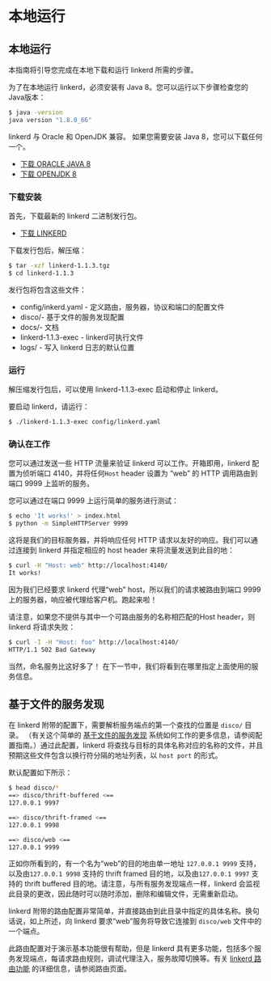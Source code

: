 # 本地运行

## 本地运行

本指南将引导您完成在本地下载和运行 linkerd 所需的步骤。

为了在本地运行 linkerd，必须安装有 Java 8。您可以运行以下步骤检查您的Java版本：

```bash
$ java -version
java version "1.8.0_66"
```

linkerd 与 Oracle 和 OpenJDK 兼容。 如果您需要安装 Java 8，您可以下载任何一个。

- [下载 ORACLE JAVA 8](http://www.oracle.com/technetwork/java/javase/downloads/jdk8-downloads-2133151.html)
- [下载 OPENJDK 8](http://openjdk.java.net/install/)

### 下载安装

首先，下载最新的 linkerd 二进制发行包。

- [下载 LINKERD](https://github.com/linkerd/linkerd/releases)

下载发行包后，解压缩：

```bash
$ tar -xzf linkerd-1.1.3.tgz
$ cd linkerd-1.1.3
```

发行包将包含这些文件：

- config/inkerd.yaml - 定义路由，服务器，协议和端口的配置文件
- disco/- 基于文件的服务发现配置
- docs/- 文档
- linkerd-1.1.3-exec - linkerd可执行文件
- logs/ - 写入 linkerd 日志的默认位置

### 运行

解压缩发行包后，可以使用 linkerd-1.1.3-exec 启动和停止 linkerd。

要启动 linkerd，请运行：

```bash
$ ./linkerd-1.1.3-exec config/linkerd.yaml
```

### 确认在工作

您可以通过发送一些 HTTP 流量来验证 linkerd 可以工作。开箱即用，linkerd 配置为侦听端口 4140，并将任何`Host` header 设置为 “web” 的 HTTP 调用路由到端口 9999 上监听的服务。

您可以通过在端口 9999 上运行简单的服务进行测试：

```bash
$ echo 'It works!' > index.html
$ python -m SimpleHTTPServer 9999
```

这将是我们的目标服务器，并将响应任何 HTTP 请求以友好的响应。我们可以通过连接到 linkerd 并指定相应的 host header 来将流量发送到此目的地：

```bash
$ curl -H "Host: web" http://localhost:4140/
It works!
```

因为我们已经要求 linkerd 代理“web” host，所以我们的请求被路由到端口 9999 上的服务器，响应被代理给客户机。跑起来啦！

请注意，如果您不提供与其中一个可路由服务的名称相匹配的Host header，则 linkerd 将请求失败：

```bash
$ curl -I -H "Host: foo" http://localhost:4140/
HTTP/1.1 502 Bad Gateway
```

当然，命名服务比这好多了！ 在下一节中，我们将看到在哪里指定上面使用的服务信息。

## 基于文件的服务发现

在 linkerd 附带的配置下，需要解析服务端点的第一个查找的位置是 `disco/` 目录。 （有关这个简单的 [基于文件的服务发现](https://linkerd.io/config/1.1.3/linkerd#file-based-service-discovery) 系统如何工作的更多信息，请参阅配置指南。）通过此配置，linkerd 将查找与目标的具体名称对应的名称的文件，并且预期这些文件包含以换行符分隔的地址列表，以 `host port` 的形式。

默认配置如下所示：

```bash
$ head disco/*
==> disco/thrift-buffered <==
127.0.0.1 9997

==> disco/thrift-framed <==
127.0.0.1 9998

==> disco/web <==
127.0.0.1 9999
```

正如你所看到的，有一个名为“web”的目的地由单一地址 `127.0.0.1 9999` 支持，以及由`127.0.0.1 9998` 支持的 thrift framed 目的地，以及由`127.0.0.1 9997` 支持的 thrift buffered 目的地。请注意，与所有服务发现端点一样，linkerd 会监视此目录的更改，因此随时可以随时添加，删除和编辑文件，无需重新启动。

linkerd 附带的路由配置非常简单，并直接路由到此目录中指定的具体名称。换句话说，如上所述，向 linkerd  要求“web”服务将导致它连接到 `disco/web` 文件中的一个端点。

此路由配置对于演示基本功能很有帮助，但是 linkerd 具有更多功能，包括多个服务发现端点，每请求路由规则，调试代理注入，服务故障切换等。有关 [linkerd 路由功能](../in-depth/routing.md) 的详细信息，请参阅路由页面。
